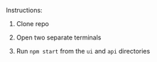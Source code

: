 Instructions:

1. Clone repo

2. Open two separate terminals

3. Run `npm start` from the `ui` and `api` directories

